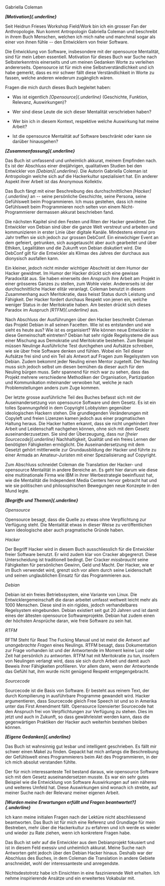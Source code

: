 Gabriella Coleman

***[Motivation]{.underline}***

Seit Heidrun Frieses Workshop Field/Work bin ich ein grosser Fan der Anthropologie. Nun kommt Antropologin Gabriella Coleman und beschreibt in ihrem Buch Menschen, welchen ich mich nahe und manchmal sogar als einer von ihnen fühle -- den Entwicklern von freier Software.

Die Entwicklung von Software, insbesondere mit der opensource Mentalität, sind für mein Leben essentiell. Motivation für dieses Buch war Suche nach Selbsterkenntnis einerseits und um meinen Gedanken Worte zu verleihen andererseits. Opensource ist für mich eine Selbstverständlichkeit und ich habe gemerkt, dass es mir schwer fällt diese Verständlichkeit in Worte zu fassen, welche anderen wiederum zugänglich wären.

Fragen die mich durch dieses Buch begleitet haben:

-   Was ist eigentlich *[Opensource]{.underline}* (Geschichte, Funktion, Relevanz, Auswirkungen)?

-   Wer sind diese Leute die sich dieser Mentalität verschrieben haben?

-   Wer bin ich in diesem Kontext, respektive welche Auswirkung hat meine Arbeit?

-   Ist die opensource Mentalität auf Software beschränkt oder kann sie darüber hinausgehen?

***[Zusammenfassung]{.underline}***

Das Buch ist umfassend und unheimlich akkurat, meinem Empfinden nach. Es ist der Abschluss einer dreijährigen, qualitativen Studien bei den Entwickler von *[Debian]{.underline}*. Die Autorin Gabriella Coleman ist Antropologin welche sich auf die Hackerkultur spezialisiert hat. Ein anderer Aspekt ihrer Arbeit ist das Anonymous Kollektiv.

Das Buch fängt mit einer Beschreibung des durchschnittlichen *[Hacker]{.underline}* an -- seine persönliche Geschichte, seine Persona, seine Gefühlswelt beim Programmieren. Ich muss gestehen, dass ich meine Gefühlswelt beim Programmieren noch selten von einem Nicht-Programmierer dermassen akkurat beschrieben fand.

Die nächsten Kapitel sind den Festen und Riten der Hacker gewidmet. Die Entwickler von Debian sind über die ganze Welt verstreut und arbeiten und kommunizieren in erster Linie über digitale Kanäle. Mindestens einmal pro Jahr treffen sie sich jedoch zur grossen DebConf. Ein einwöchiger Event an dem gefeiert, getrunken, sich ausgetauscht aber auch gearbeitet und über Ethiken, Legalitäten und die Zukunft von Debian diskutiert wird. Die DebConf gilt für die Entwickler als Klimax des Jahres der durchaus aus dionysisch ausfallen kann.

Ein kleiner, jedoch nicht minder wichtiger Abschnitt ist dem Humor der Hacker gewidmet. Im Humor der Hacker drückt sich eine gewisse Paradoxität aus. Sie haben einerseits den Anspruch ihre Arbeit am Projekt in einer grösseres Ganzes zu stellen, zum Wohle vieler. Andererseits ist der durchschnittliche Hacker elitär veranlagt. Coleman benutzt in diesem Zusammenhang auch Meritokratie, dass heisst Status durch Leistung und Fähigkeit. Der Hacker fordert durchaus Respekt von jenen ein, welche weniger Status in der Meritokratie haben. Am besten drückt sich dieses Paradox im Auspruch *[RTFM]{.underline}* aus.

Nach Abschluss der Ausführungen über den Hacker beschreibt Coleman das Projekt Debian in all seinen Facetten. Wie ist es entstanden und wie sieht es heute aus? Wie ist es organisiert? Wie können neue Entwickler in diese Gemeinschaft eintreten? Debian hat sehr rigide Regelsysteme die aus einer Mischung aus Demokratie und Meritokratie bestehen. Zum Beispiel müssen Neulinge Ausführliche Test durchgehen und Aufsätze schreiben, wie sie über freie Software denken und fühlen. Wobei ein Teil dieser Aufsätze frei sind und ein Teil als Antwort auf Fragen zum Regelsystem von Debian. Zudem bekommt jeder Neuling einen Mentor zugeteilt. Der Neuling muss sich jedoch selbst um diesen bemühen da dieser auch für den Neuling bürgen muss. Sehr spannend für mich war zu sehen, dass das Projekt mehrere verschiedene Methodiken der Organisation, Partizipation und Kommunikation miteinander verwoben hat, welche je nach Problemstellungen anders zum Zuge kommen.

Der letzte grosse ausführliche Teil des Buches befasst sich mit der Auseinandersetzung von opensource Software und dem Gesetz. Es ist ein tolles Spannungsfeld in dem Copyright Lobbyisten gegenüber ideologischen Hackern stehen. Die grundlegenden Veränderungen mit Copyleft und freien Lizenzen kamen jedoch aus einer pragmatischen Haltung heraus. Die Hacker hatten erkannt, dass sie nicht ungehindert ihrer Arbeit und Leidenschaft nachgehen können, ohne sich mit dem Gesetz auseinanderzusetzen. Sie sind der Überzeugung, dass nur *[freier Sourcecode]{.underline}* Nachhaltigkeit, Qualität und ein freies Lernen der benötigten Fähigkeiten ermöglicht. Die Auseinandersetzung mit dem Gesetzt gehört mittlerweile zur Grundausbildung der Hacker und führte zu einer Armada an Amateur-Juristen mit einer Spezialisierung auf Copyright.

Zum Abschluss schneidet Coleman die Translation der Hacker- und opensource Mentalität in andere Bereiche an. Es geht hier darum wie diese eine multinationale Firma wie IBM in ihrer Werbestrategie beeinflusst hat, wie die Mentalität die Independent Media Centers hervor gebracht hat und wie sie politischen und philosophischen Bewegungen neue Konzepte in den Mund legte.

***[Begriffe und Themen]{.underline}***

*Opensource*

Opensource besagt, dass die Quelle zu etwas ohne Verpflichtung zur Verfügung steht. Die Mentalität etwas in dieser Weise zu veröffentlichen kann ideologische aber auch pragmatische Gründe haben.

*Hacker*

Der Begriff Hacker wird in diesem Buch ausschliesslich für die Entwickler freier Software benutzt. Er wird zudem klar von Cracker abgegrenzt. Diese Unterscheidung ist traditionell bedingt. Der Cracker *missbraucht* seine Fähigkeiten für persönlichen Gewinn, Geld und Macht. Der Hacker, wie er im Buch verwendet wird, grenzt sich vor allem durch seine Leidenschaft und seinen unglaublichen Einsatz für das Programmieren aus.

*Debian*

Debian ist ein freies Betriebssystem, eine Variante von Linux. Die Entwicklergemeinschaft die daran arbeitet umfasst weltweit leicht mehr als 1000 Menschen. Diese sind in ein rigides, jedoch verhandelbares Regelsystem eingebunden. Debian existiert seit gut 20 Jahren und ist damit eines der ältesten opensource Softwareprojekte. Debian hat zudem einen der höchsten Ansprüche daran, wie freie Software zu sein hat.

*RTFM*

RFTM Steht für Read The Fucking Manual und ist meist die Antwort auf *unangebrachte Fragen* eines Neulings. RTFM besagt, dass Dokumentation zur Frage vorhanden ist und der Antwortende im Moment keine Lust oder Zeit hat persönlich zu antworten. RTFM hat mit Meritokratie zu tun, insofern von Neulingen verlangt wird, dass sie sich durch Arbeit und damit auch Beweis ihrer Fähigkeiten profilieren. Vor allem dann, wenn der Antwortende das Gefühl hat, ihm wurde nicht genügend Respekt entgegengebracht.

*Sourcecode*

Sourcecode ist die Basis von Software. Er besteht aus reinem Text, der durch Kompilierung in ausführbare Programme gewandelt wird. Hacker argumentieren, dass Sourcecode gleich Free Speech ist und so in Amerika unter das First Amendment fällt. Opensource lizensierter Sourcecode hat den Anspruch frei von Verpflichtungen zur Verfügung zu stehen. Dies im jetzt und auch in Zukunft, so dass gewährleistet werden kann, dass die gegenwärtigen Praktiken der Hacker auch weiterhin bestehen bleiben können.

***[Eigene Gedanken]{.underline}***

Das Buch ist wahnsinnig gut lesbar und intelligent geschrieben. Es fällt mir schwer einen Makel zu finden. Gepackt hat mich anfangs die Beschreibung der Gefühlswelt eines Programmierers beim Akt des Programmieren, in der ich mich absolut verstanden fühlte.

Der für mich interessanteste Teil bestand daraus, wie opensource Software sich mit dem Gesetz auseinandersetzen musste. Es war ein sehr gutes Beispiel wie die Entwicklung von Software Auswirkungen auf sein näheres und weiteres Umfeld hat. Diese Auswirkungen sind wonach ich strebte, auf meiner Suche nach der Relevanz meiner eigenen Arbeit.

***[Wurden meine Erwartungen erfüllt und Fragen beantwortet?]{.underline}***

Ich kann meine initialen Fragen nach der Lektüre nicht abschliessend beantworten. Das Buch ist für mich eine Referenz und Grundlage für mein Bestreben, mehr über die Hackerkultur zu erfahren und ich werde es wieder und wieder zu Rate ziehen, wenn ich konkretere Fragen habe.

Das Buch ist sehr auf die Entwickler aus dem Debianprojekt fokusiert und ist in diesem Feld exessiv und unheimlich akkurat. Meine Suche nach Antworten geht jedoch über den Debian Hacker hinaus. Deshalb war der Abschluss des Buches, in dem Coleman die Translation in andere Gebiete anschneidet, wohl der interessanteste und anregendste.

Nichtsdestotrotz habe ich Einsichten in eine faszinierende Welt erhalten. Ich nehme inspirierende Ansätze und ein erweitertes Vokabular mit.
